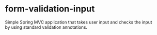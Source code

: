 # form-validation-input
 Simple Spring MVC application that takes user input and checks the input by using standard validation annotations. 
